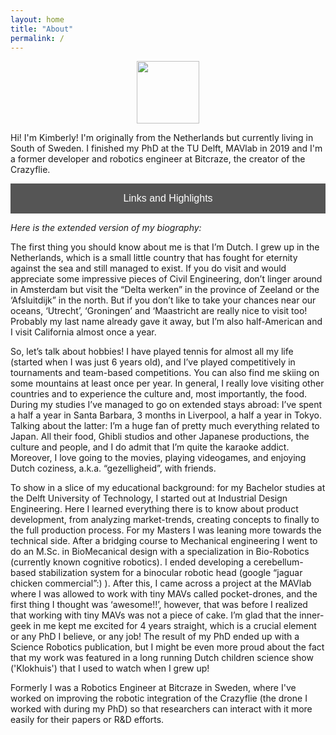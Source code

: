 ```yaml
---
layout: home
title: "About"
permalink: /
---
```


<script data-goatcounter="https://knmcguire.goatcounter.com/count"
async src="//gc.zgo.at/count.js"></script>

<p align="center">
<img width="100" height="100" src="/images/kim_picture.png">
</p>



Hi! I'm Kimberly! I'm originally from the Netherlands but currently living in South of Sweden.  I finished my PhD at the TU Delft, MAVlab in 2019 and I'm a former developer and robotics engineer at Bitcraze, the creator of the Crazyflie.

<a href="/lnktr"><button style="background-color: #555555;
        border: none;
        color: white;
        padding: 15px 32px;
        text-align: center;
        text-decoration: none;
        display: inline-block;
        font-size: 16px;
        width: 100%; 
        cursor: pointer">Links and Highlights</button></a>

_Here is the extended version of my biography:_

The first thing you should know about me is that I’m Dutch. I grew up in the Netherlands, which is a small little country that has fought for eternity against the sea and still managed to exist. If you do visit and would appreciate some impressive pieces of Civil Engineering,  don’t linger around in Amsterdam but  visit the “Delta werken” in the province of Zeeland or the ‘Afsluitdijk” in the north. But if you don’t like to take your chances near our oceans, ‘Utrecht’, ‘Groningen’ and ‘Maastricht are really nice to visit too! Probably my last name already gave it away, but I’m also half-American and I visit California almost once a year.

So, let’s talk about hobbies! I have played tennis for almost all my life (started when I was just 6 years old), and I’ve played competitively in tournaments and team-based competitions.  You can also find me skiing on some mountains at least once per year. In general, I really love visiting other countries and to experience the culture and, most importantly, the food. During my studies I’ve managed to go on extended stays abroad: I’ve spent a half a year in Santa Barbara, 3 months in Liverpool, a half a year in Tokyo. Talking about the latter: I’m a huge fan of pretty much everything related to Japan. All their food, Ghibli studios and other Japanese productions, the culture and people, and I do admit that I’m quite the karaoke addict. Moreover, I love going to the movies, playing videogames, and enjoying Dutch coziness, a.k.a. “gezelligheid”, with friends. 

To show in a slice of my educational background: for my Bachelor studies at the Delft University of Technology, I started out at Industrial Design Engineering. Here I learned everything there is to know about product development, from analyzing market-trends, creating concepts to finally to the full production process. For my Masters I was leaning more towards the technical side. After a bridging course to Mechanical engineering I went to do an M.Sc. in BioMecanical design with a specialization in Bio-Robotics (currently known  cognitive robotics). I ended developing a cerebellum-based stabilization system for a binocular robotic head (google “jaguar chicken commercial”:) ). After this, I came across a project at the MAVlab where I was allowed to work with tiny MAVs called pocket-drones, and the first thing I thought was ‘awesome!!’, however, that was before I realized that working with tiny MAVs was not a piece of cake.  I’m glad that the inner-geek in me kept me excited for 4 years straight, which is a crucial element or any PhD I believe, or any job! The result of my PhD ended up with a Science Robotics publication, but I might be even more proud about the fact that my work was featured in a long running Dutch children science show ('Klokhuis') that I used to watch when I grew up! 

Formerly I was a Robotics Engineer at Bitcraze in Sweden, where I've worked on improving the robotic integration of the Crazyflie (the drone I worked with during my PhD) so that researchers can interact with it more easily for their papers or R&D efforts.



 <br/>


